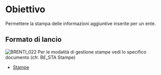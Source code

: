 # Obiettivo
Permettere la stampa delle informazioni aggiuntive inserite per un ente.

## Formato di lancio
![BRENTI_022](http://doc.smeup.com/immagini/MBDOC_OGG-P_BRSC51/BRENTI_022.png)
Per le modalità di gestione stampe vedi lo specifico documento (cfr. B£_STA Stampe)
- [Stampe](Sorgenti/DOC_OPE/TA/B£AMO/B£_STA)
